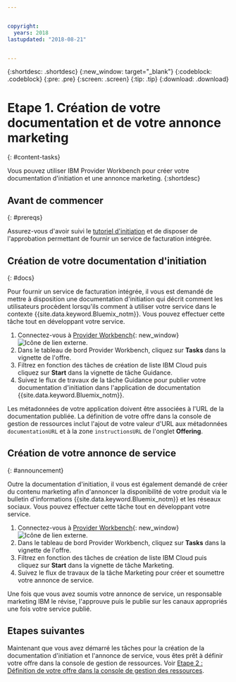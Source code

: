 ```yaml
---


copyright:
  years: 2018
lastupdated: "2018-08-21"


---
```


{:shortdesc: .shortdesc}
{:new_window: target="_blank"}
{:codeblock: .codeblock}
{:pre: .pre}
{:screen: .screen}
{:tip: .tip}
{:download: .download}

# Etape 1. Création de votre documentation et de votre annonce marketing
{: #content-tasks}

Vous pouvez utiliser IBM Provider Workbench pour créer votre documentation d'initiation et une annonce marketing.
{:shortdesc}

## Avant de commencer
{: #prereqs}

Assurez-vous d'avoir suivi le [tutoriel d'initiation](/docs/third-party/index.html) et de disposer de l'approbation permettant de fournir un service de facturation intégrée.

## Création de votre documentation d'initiation
{: #docs}

Pour fournir un service de facturation intégrée, il vous est demandé de mettre à disposition une documentation d'initiation qui décrit comment les utilisateurs procèdent lorsqu'ils comment à utiliser votre service dans le contexte {{site.data.keyword.Bluemix_notm}}. Vous pouvez effectuer cette tâche tout en développant votre service.

1. Connectez-vous à [Provider Workbench](https://www.ibm.com/marketplace/workbench/){: new_window} ![Icône de lien externe](../icons/launch-glyph.svg "Icône de lien externe").
2. Dans le tableau de bord Provider Workbench, cliquez sur **Tasks** dans la vignette de l'offre.
3. Filtrez en fonction des tâches de création de liste IBM Cloud puis cliquez sur **Start** dans la vignette de tâche Guidance.
4. Suivez le flux de travaux de la tâche Guidance pour publier votre documentation d'initiation dans l'application de documentation {{site.data.keyword.Bluemix_notm}}.

Les métadonnées de votre application doivent être associées à l'URL de la documentation publiée. La définition de votre offre dans la console de gestion de ressources inclut l'ajout de votre valeur d'URL aux métadonnées `documentationURL` et à la zone `instructionsURL` de l'onglet **Offering**.

## Création de votre annonce de service
{: #announcement}

Outre la documentation d'initiation, il vous est également demandé de créer du contenu marketing afin d'annoncer la disponibilité de votre produit via le bulletin d'informations {{site.data.keyword.Bluemix_notm}} et les réseaux sociaux. Vous pouvez effectuer cette tâche tout en développant votre service.

1. Connectez-vous à [Provider Workbench](https://www.ibm.com/marketplace/workbench/){: new_window} ![Icône de lien externe](../icons/launch-glyph.svg "Icône de lien externe").
2. Dans le tableau de bord Provider Workbench, cliquez sur **Tasks** dans la vignette de l'offre.
3. Filtrez en fonction des tâches de création de liste IBM Cloud puis cliquez sur **Start** dans la vignette de tâche Marketing.
4. Suivez le flux de travaux de la tâche Marketing pour créer et soumettre votre annonce de service.

Une fois que vous avez soumis votre annonce de service, un responsable marketing IBM le révise, l'approuve puis le publie sur les canaux appropriés une fois votre service publié.

## Etapes suivantes

Maintenant que vous avez démarré les tâches pour la création de la documentation d'initiation et l'annonce de service, vous êtes prêt à définir votre offre dans la console de gestion de ressources. Voir [Etape 2 : Définition de votre offre dans la console de gestion des ressources](/docs/third-party/cis2-rmc-define.html).
